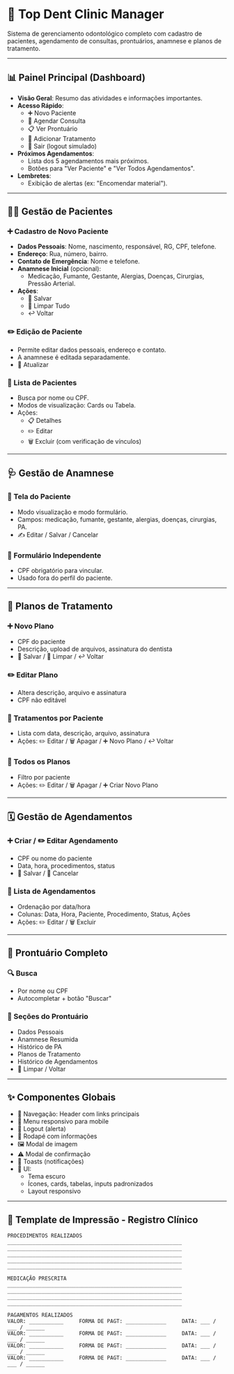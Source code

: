 # 🦷 Top Dent Clinic Manager

Sistema de gerenciamento odontológico completo com cadastro de pacientes, agendamento de consultas, prontuários, anamnese e planos de tratamento.

---

## 📊 Painel Principal (Dashboard)

- **Visão Geral**: Resumo das atividades e informações importantes.
- **Acesso Rápido**:
  - ➕ Novo Paciente
  - 📅 Agendar Consulta
  - 📋 Ver Prontuário
  - 📝 Adicionar Tratamento
  - 🚪 Sair (logout simulado)
- **Próximos Agendamentos**:
  - Lista dos 5 agendamentos mais próximos.
  - Botões para "Ver Paciente" e "Ver Todos Agendamentos".
- **Lembretes**:
  - Exibição de alertas (ex: "Encomendar material").

---

## 🙋‍♂️ Gestão de Pacientes

### ➕ Cadastro de Novo Paciente

- **Dados Pessoais**: Nome, nascimento, responsável, RG, CPF, telefone.
- **Endereço**: Rua, número, bairro.
- **Contato de Emergência**: Nome e telefone.
- **Anamnese Inicial** (opcional):
  - Medicação, Fumante, Gestante, Alergias, Doenças, Cirurgias, Pressão Arterial.
- **Ações**:
  - 💾 Salvar
  - 🔄 Limpar Tudo
  - ↩️ Voltar

### ✏️ Edição de Paciente

- Permite editar dados pessoais, endereço e contato.
- A anamnese é editada separadamente.
- 💾 Atualizar

### 👥 Lista de Pacientes

- Busca por nome ou CPF.
- Modos de visualização: Cards ou Tabela.
- Ações:
  - 📋 Detalhes
  - ✏️ Editar
  - 🗑️ Excluir (com verificação de vínculos)

---

## 🩺 Gestão de Anamnese

### 📄 Tela do Paciente

- Modo visualização e modo formulário.
- Campos: medicação, fumante, gestante, alergias, doenças, cirurgias, PA.
- ✍️ Editar / Salvar / Cancelar

### 📝 Formulário Independente

- CPF obrigatório para vincular.
- Usado fora do perfil do paciente.

---

## 📝 Planos de Tratamento

### ➕ Novo Plano

- CPF do paciente
- Descrição, upload de arquivos, assinatura do dentista
- 💾 Salvar / 🔄 Limpar / ↩️ Voltar

### ✏️ Editar Plano

- Altera descrição, arquivo e assinatura
- CPF não editável

### 📄 Tratamentos por Paciente

- Lista com data, descrição, arquivo, assinatura
- Ações: ✏️ Editar / 🗑️ Apagar / ➕ Novo Plano / ↩️ Voltar

### 📑 Todos os Planos

- Filtro por paciente
- Ações: ✏️ Editar / 🗑️ Apagar / ➕ Criar Novo Plano

---

## 🗓️ Gestão de Agendamentos

### ➕ Criar / ✏️ Editar Agendamento

- CPF ou nome do paciente
- Data, hora, procedimentos, status
- 💾 Salvar / 🚫 Cancelar

### 📅 Lista de Agendamentos

- Ordenação por data/hora
- Colunas: Data, Hora, Paciente, Procedimento, Status, Ações
- Ações: ✏️ Editar / 🗑️ Excluir

---

## 📂 Prontuário Completo

### 🔍 Busca

- Por nome ou CPF
- Autocompletar + botão "Buscar"

### 📄 Seções do Prontuário

- Dados Pessoais
- Anamnese Resumida
- Histórico de PA
- Planos de Tratamento
- Histórico de Agendamentos
- 🔄 Limpar / Voltar

---

## ✨ Componentes Globais

- 🧭 Navegação: Header com links principais
- 📱 Menu responsivo para mobile
- 🚪 Logout (alerta)
- 🦶 Rodapé com informações
- 🖼️ Modal de imagem
- ⚠️ Modal de confirmação
- 🍞 Toasts (notificações)
- 🎨 UI:
  - Tema escuro
  - Ícones, cards, tabelas, inputs padronizados
  - Layout responsivo

---

## 📸 Template de Impressão - Registro Clínico

```text
PROCEDIMENTOS REALIZADOS
________________________________________________________
________________________________________________________
________________________________________________________
________________________________________________________
________________________________________________________

MEDICAÇÃO PRESCRITA
________________________________________________________
________________________________________________________
________________________________________________________
________________________________________________________

PAGAMENTOS REALIZADOS
VALOR: ___________     FORMA DE PAGT: _____________     DATA: ___ / ___ / ______
VALOR: ___________     FORMA DE PAGT: _____________     DATA: ___ / ___ / ______
VALOR: ___________     FORMA DE PAGT: _____________     DATA: ___ / ___ / ______
VALOR: ___________     FORMA DE PAGT: _____________     DATA: ___ / ___ / ______
